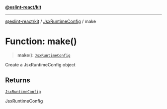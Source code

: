 [**@eslint-react/kit**](../../../../README.md)

***

[@eslint-react/kit](../../../../README.md) / [JsxRuntimeConfig](../README.md) / make

# Function: make()

> **make**(): [`JsxRuntimeConfig`](../type-aliases/JsxRuntimeConfig.md)

Create a JsxRuntimeConfig object

## Returns

[`JsxRuntimeConfig`](../type-aliases/JsxRuntimeConfig.md)

JsxRuntimeConfig
